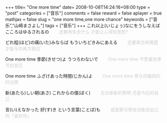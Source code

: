 +++
title= "One more time"
date= 2008-10-08T14:24:16+08:00
type = "post"
categories = ["音乐"]
comments = false
reward = false
aplayer = true
mathjax = false
slug = "one more time,one more chance"
keywords = ["音乐","山崎まさよし"]
tags = ["音乐"]
+++
これ以上(いじょぅ)なにをうしなえば こころはゆるされるの
&emsp;&emsp;<span style="color:#cccccc">&#36824;要再失去什&#20040; 才能&#35753;心得到&#23485;恕?
</span>

どれ程(ほど)の痛(いた)みならば もういちどきみにあえる
&emsp;&emsp;<span style="color:#cccccc">&#36824;要再怎&#26679;痛楚 才能与&#20320;再次相&#35265;</span>
<!--more-->
One more time 季節(きせつ)よ うつろわないで
&emsp;&emsp;<span style="color:#cccccc">One more time 不愿看到季&#33410;的&#21464;&#36801;</span>

One more time ふざけあった時間(じかん)よ
&emsp;&emsp;<span style="color:#cccccc">One more time 曾与&#20320;嬉&#38393;的&#26102;光&#21834;</span>

新(あたら)しい朝(あさ) これからの僕(ぼく)
&emsp;&emsp;<span style="color:#cccccc">无&#35770;&#23853;新的黎明 &#36824;是今后的自己</span>

言(い)えなかった  好(す)き  という言葉(ことば)も
&emsp;&emsp;<span style="color:#cccccc">或是那句曾&#32463;没能&#35828;出口的「喜&#27426;&#20320;」</span>

<!--more-->

<div
class="aplayer"
data-id="525063115"
data-server="netease"
data-type="song"
data-mutex="true"
data-mini="false"
data-loop="none">
</div>
